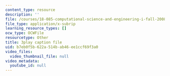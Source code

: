 ```yaml
---
content_type: resource
description: ''
file: /courses/18-085-computational-science-and-engineering-i-fall-2008/b7eb0f5b622a514bab46ee1ccf69f3a0_SreJp2U0Vio.vtt
file_type: application/x-subrip
learning_resource_types: []
ocw_type: OCWFile
resourcetype: Other
title: 3play caption file
uid: b7eb0f5b-622a-514b-ab46-ee1ccf69f3a0
video_files:
  video_thumbnail_file: null
video_metadata:
  youtube_id: null
---
```

